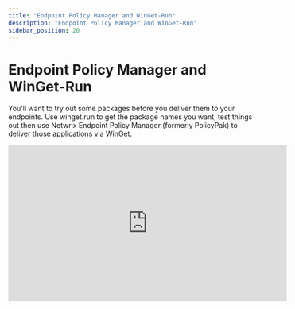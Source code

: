 ```yaml
---
title: "Endpoint Policy Manager and WinGet-Run"
description: "Endpoint Policy Manager and WinGet-Run"
sidebar_position: 20
---
```

# Endpoint Policy Manager and WinGet-Run

You'll want to try out some packages before you deliver them to your endpoints. Use winget.run to
get the package names you want, test things out then use Netwrix Endpoint Policy Manager (formerly
PolicyPak) to deliver those applications via WinGet.

<iframe width="560" height="315" src="https://www.youtube.com/embed/f25gPAK_iM8?si=hfvGRGKX_ZjM3cJN" title="YouTube video player" frameborder="0" allow="accelerometer; autoplay; clipboard-write; encrypted-media; gyroscope; picture-in-picture; web-share" referrerpolicy="strict-origin-when-cross-origin" allowfullscreen></iframe>